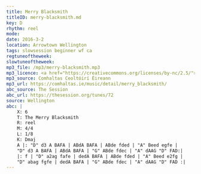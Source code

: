 ```yaml
---
title: Merry Blacksmith
titleID: merry-blacksmith.md
key: D
rhythm: reel
mode:
date: 2016-3-2
location: Arrowtown Wellington
tags: slowsession beginner wf ca
regtuneoftheweek:
slowtuneoftheweek:
mp3_file: /mp3/merry-blacksmith.mp3
mp3_licence: <a href="https://creativecommons.org/licenses/by-nc/2.5/">CC-BY-NC-2.5</a>
mp3_source: Comhaltas Ceoltóirí Éireann
mp3_url: https://comhaltas.ie/music/detail/merry_blacksmith/
abc_source: The Session
abc_url: https://thesession.org/tunes/72
source: Wellington
abc: |
    X: 6
    T: The Merry Blacksmith
    R: reel
    M: 4/4
    L: 1/8
    K: Dmaj
    A |: "D" d3 A BAFA | ABdA BAFA | ABde fded | "A" Beed egfe |
    "D" d3 A BAFA | ABdA BAFA | "G" ABde fdec | "A" dAAG "D" FAD:|
    |: f | "D" a2ag fafe | dedA BAFA | ABde fded | "A" Beed e2fg |
    "D" abag fgfe | dedA BAFA | "G" ABde fdec | "A" dAAG "D" FAD :|
---
```

